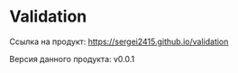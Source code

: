 ﻿# Validation
Ссылка на продукт: https://sergei2415.github.io/validation


Версия данного продукта: v0.0.1
